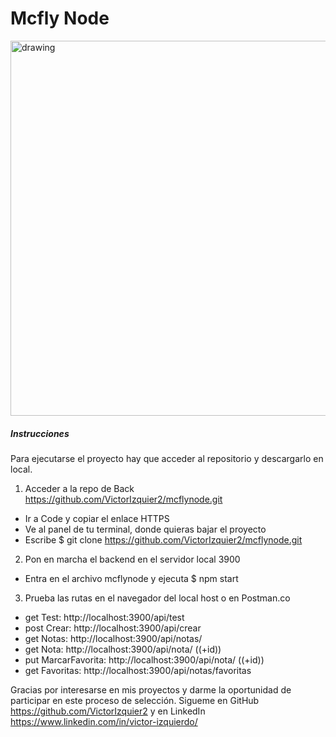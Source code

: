 # Mcfly Node

<img src="https://wallup.net/wp-content/uploads/2017/11/17/188547-Back_to_the_Future-748x421.jpg" alt="drawing" width="600"/>


##### Instrucciones

Para ejecutarse el proyecto hay que acceder al repositorio y descargarlo en local.

1. Acceder a la repo de Back https://github.com/VictorIzquier2/mcflynode.git

 - Ir a Code y copiar el enlace HTTPS
 - Ve al panel de tu terminal, donde quieras bajar el proyecto
 - Escribe $ git clone https://github.com/VictorIzquier2/mcflynode.git

2. Pon en marcha el backend en el servidor local 3900
- Entra en el archivo mcflynode y ejecuta $ npm start

3. Prueba las rutas en el navegador del local host o en Postman.co

- get Test: http://localhost:3900/api/test
- post Crear: http://localhost:3900/api/crear
- get Notas: http://localhost:3900/api/notas/
- get Nota: http://localhost:3900/api/nota/ ((+id))
- put MarcarFavorita: http://localhost:3900/api/nota/ ((+id))
- get Favoritas: http://localhost:3900/api/notas/favoritas

Gracias por interesarse en mis proyectos y darme la oportunidad de participar en este proceso de selección. 
Sigueme en GitHub https://github.com/VictorIzquier2 y en LinkedIn https://www.linkedin.com/in/victor-izquierdo/
